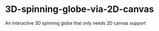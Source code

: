 # 3D-spinning-globe-via-2D-canvas
An interactive 3D spinning globe that only needs 2D canvas support